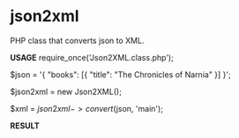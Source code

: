 # json2xml
PHP class that converts json to XML.

**USAGE**
require_once('Json2XML.class.php');

$json = '{ "books": [{ "title": "The Chronicles of Narnia" }] }';

$json2xml = new Json2XML();

$xml = $json2xml->convert($json, 'main');

**RESULT**
<main><books><title>The Chronicles of Narnia</title></books></main>
